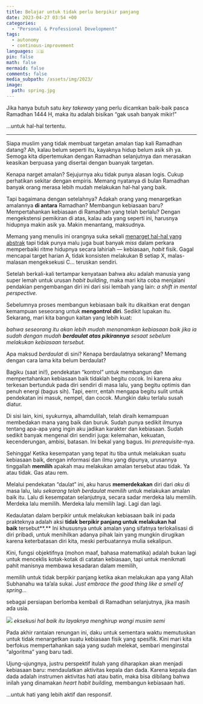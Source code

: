 ```yaml
---
title: Belajar untuk tidak perlu berpikir panjang
date: 2023-04-27 03:54 +00
categories:
  - "Personal & Professional Development"
tags:
  - autonomy
  - continous-improvement
languages: 🇮🇩
pin: false
math: false
mermaid: false
comments: false
media_subpath: /assets/img/2023/
image:
  path: spring.jpg
---
```


Jika hanya butuh satu _key takeway_ yang perlu dicamkan baik-baik pasca Ramadhan 1444 H, maka itu adalah bisikan “gak usah banyak mikir!”

…untuk hal-hal tertentu.

***

Siapa muslim yang tidak membuat targetan amalan tiap kali Ramadhan datang? Ah, kalau belum seperti itu, kayaknya hidup belum asik sih ya. Semoga kita dipertemukan dengan Ramadhan selanjutnya dan merasakan keasikan berpuasa yang disertai dengan buanyak targetan.

Kenapa narget amalan? Sejujurnya aku tidak punya alasan logis. Cukup perhatikan sekitar dengan empiris. Memang nyatanya di bulan Ramadhan banyak orang merasa lebih mudah melakukan hal-hal yang baik.

Tapi bagaimana dengan setelahnya? Adakah orang yang menargetkan amalannya **di antara** Ramadhan? Membangun kebiasaan baru? Mempertahankan kebiasaan di Ramadhan yang telah berlalu? Dengan mengekstensi pemikiran di atas, kalau ada yang seperti ini, harusnya hidupnya makin asik ya. Makin menantang, maksudnya.

Memang yang menulis ini orangnya suka sekali [menarget hal-hal yang abstrak](/posts/key-art-dan-patterns-of-actions/) tapi tidak punya malu juga buat banyak _miss_ dalam perkara memperbaiki ritme hidupnya secara lahiriah — kebiasaan, _habit_ fisik. Gagal mencapai target harian A, tidak konsisten melakukan B setiap X, malas-malasan mengeksekusi C… teruskan sendiri.

Setelah berkali-kali tertampar kenyataan bahwa aku adalah manusia yang super lemah untuk urusan _habit building_, maka mari kita coba menjalani pendakian pengembangan diri ini dari sisi lembah yang lain: _a shift in mental perspective._

Sebelumnya proses membangun kebiasaan baik itu dikaitkan erat dengan kemampuan seseorang untuk **mengontrol diri**. Sedikit lupakan itu. Sekarang, mari kita bangun kaitan yang lebih kuat:

_bahwa seseorang itu akan lebih mudah menanamkan kebiasaan baik jika ia sudah dengan mudah_ **_berdaulat atas pikirannya_** _sesaat sebelum melakukan kebiasaan tersebut._

Apa maksud _berdaulat_ di sini? Kenapa berdaulatnya sekarang? Memang dengan cara lama kita belum berdaulat?

Bagiku (saat ini!), pendekatan “kontrol” untuk membangun dan mempertahankan kebiasaan baik tidaklah begitu cocok. Ini karena aku terkesan bertunduk pada diri sendiri di masa lalu, yang begitu optimis dan penuh energi (bagus sih). Tapi, eerrr, entah mengapa begitu sulit untuk pendekatan ini masuk, nempel, dan cocok. Mungkin daku terlalu susah diatur.

Di sisi lain, kini, syukurnya, alhamdulilah, telah diraih kemampuan membedakan mana yang baik dan buruk. Sudah punya sedikit ilmunya tentang apa-apa yang ingin aku jadikan karakter dan kebiasaan. Sudah sedikit banyak mengenal diri sendiri juga: kelemahan, kekuatan, kecenderungan, ambisi, batasan. Ini bekal yang bagus. Ini _prerequisite_-nya.

Sehingga! Ketika kesempatan yang tepat itu tiba untuk melakukan suatu kebiasaan baik, dengan informasi dan ilmu yang dipunya, urusannya tinggallah **memilih** apakah mau melakukan amalan tersebut atau tidak. Ya atau tidak. Gas atau rem.

Melalui pendekatan “daulat” ini, aku harus **memerdekakan** diri dari _aku_ di masa lalu, lalu _sekarang telah berdaulat memilih_ untuk melakukan amalan baik itu. Lalu di kesempatan selanjutnya, secara sadar merdeka lalu memilih. Merdeka lalu memilih. Merdeka lalu memilih lagi. Lagi dan lagi.

Kedaulatan dalam berpikir untuk melakukan kebiasaan baik ini pada prakteknya adalah aksi **tidak berpikir panjang untuk melakukan hal baik** tersebut**.** Ini khususnya untuk amalan yang sifatnya terlokalisasi di diri pribadi, untuk menihilkan adanya pihak lain yang mungkin dirugikan karena keterbatasan diri kita, meski perbuatannya mulia sekalipun.

Kini, fungsi objektifnya (mohon maaf, bahasa matematika) adalah bukan lagi untuk menceklis kotak-kotak di catatan kebiasaan, tapi untuk menikmati pahit manisnya membawa kesadaran dalam memilih,

memilih untuk tidak berpikir panjang ketika akan melakukan apa yang Allah Subhanahu wa ta’ala sukai. _Just embrace the good thing like a smell of spring…_

sebagai persiapan berlomba kembali di Ramadhan selanjutnya, jika masih ada usia.

![](spring.jpg)
_eksekusi hal baik itu layaknya menghirup wangi musim semi_

Pada akhir rantaian renungan ini, daku untuk sementara waktu memutuskan untuk tidak menargetkan suatu kebiasaan fisik yang spesifik. Kini mari kita berfokus mempertahankan saja yang sudah melekat, sembari menginstal “algoritma” yang baru tadi.

Ujung-ujungnya, justru perspektif itulah yang diharapkan akan menjadi kebiasaan baru: mendaulatkan aktivitas kepala dan dada. Karena kepala dan dada adalah instrumen aktivitas hati atau batin, maka bisa dibilang bahwa inilah yang dinamakan _heart habit building,_ membangun kebiasaan hati.

…untuk hati yang lebih aktif dan responsif.